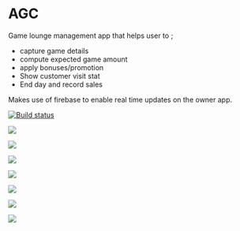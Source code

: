 # AGC 
Game lounge management app that helps user to ;
- capture game details
- compute expected game amount
- apply bonuses/promotion 
- Show customer visit stat
- End day and record sales

Makes use of firebase to enable real time updates on the owner app.

[![Build status](https://build.appcenter.ms/v0.1/apps/faa40797-0abf-4272-9f55-46154043c20e/branches/master/badge)](https://appcenter.ms)

![](https://github.com/MavsPeterKE/AGC/blob/master/screenshots/agc_1.png)

![](https://github.com/MavsPeterKE/AGC/blob/master/screenshots/agc_2.png)

![](https://github.com/MavsPeterKE/AGC/blob/master/screenshots/agc_3.png)

![](https://github.com/MavsPeterKE/AGC/blob/master/screenshots/agc_4.png)

![](https://github.com/MavsPeterKE/AGC/blob/master/screenshots/agc_5.png)

![](https://github.com/MavsPeterKE/AGC/blob/master/screenshots/agc_6.png)

![](https://github.com/MavsPeterKE/AGC/blob/master/screenshots/agc_7.png)

